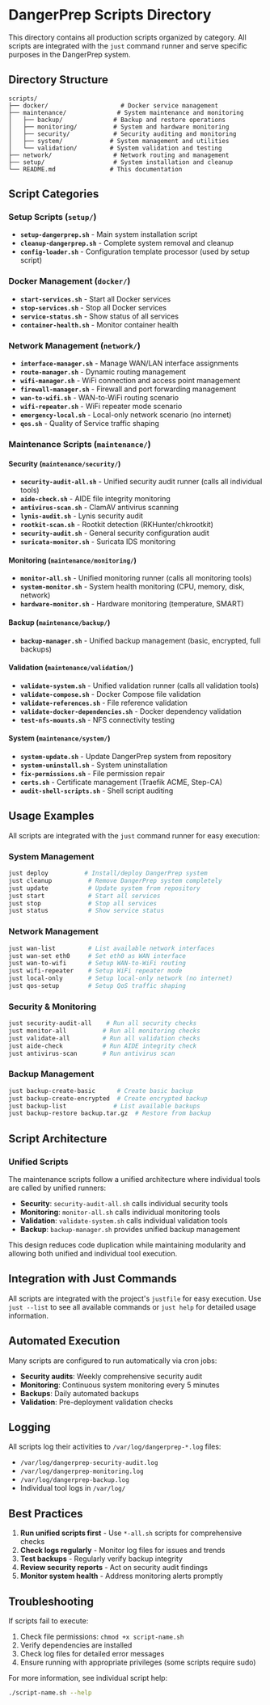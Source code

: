 # DangerPrep Scripts Directory

This directory contains all production scripts organized by category. All scripts are integrated with the `just` command runner and serve specific purposes in the DangerPrep system.

## Directory Structure

```
scripts/
├── docker/                    # Docker service management
├── maintenance/              # System maintenance and monitoring
│   ├── backup/              # Backup and restore operations
│   ├── monitoring/          # System and hardware monitoring
│   ├── security/            # Security auditing and monitoring
│   ├── system/             # System management and utilities
│   └── validation/         # System validation and testing
├── network/                 # Network routing and management
├── setup/                   # System installation and cleanup
└── README.md               # This documentation
```

## Script Categories

### Setup Scripts (`setup/`)
- **`setup-dangerprep.sh`** - Main system installation script
- **`cleanup-dangerprep.sh`** - Complete system removal and cleanup
- **`config-loader.sh`** - Configuration template processor (used by setup script)

### Docker Management (`docker/`)
- **`start-services.sh`** - Start all Docker services
- **`stop-services.sh`** - Stop all Docker services
- **`service-status.sh`** - Show status of all services
- **`container-health.sh`** - Monitor container health

### Network Management (`network/`)
- **`interface-manager.sh`** - Manage WAN/LAN interface assignments
- **`route-manager.sh`** - Dynamic routing management
- **`wifi-manager.sh`** - WiFi connection and access point management
- **`firewall-manager.sh`** - Firewall and port forwarding management
- **`wan-to-wifi.sh`** - WAN-to-WiFi routing scenario
- **`wifi-repeater.sh`** - WiFi repeater mode scenario
- **`emergency-local.sh`** - Local-only network scenario (no internet)
- **`qos.sh`** - Quality of Service traffic shaping

### Maintenance Scripts (`maintenance/`)

#### Security (`maintenance/security/`)
- **`security-audit-all.sh`** - Unified security audit runner (calls all individual tools)
- **`aide-check.sh`** - AIDE file integrity monitoring
- **`antivirus-scan.sh`** - ClamAV antivirus scanning
- **`lynis-audit.sh`** - Lynis security audit
- **`rootkit-scan.sh`** - Rootkit detection (RKHunter/chkrootkit)
- **`security-audit.sh`** - General security configuration audit
- **`suricata-monitor.sh`** - Suricata IDS monitoring

#### Monitoring (`maintenance/monitoring/`)
- **`monitor-all.sh`** - Unified monitoring runner (calls all monitoring tools)
- **`system-monitor.sh`** - System health monitoring (CPU, memory, disk, network)
- **`hardware-monitor.sh`** - Hardware monitoring (temperature, SMART)

#### Backup (`maintenance/backup/`)
- **`backup-manager.sh`** - Unified backup management (basic, encrypted, full backups)

#### Validation (`maintenance/validation/`)
- **`validate-system.sh`** - Unified validation runner (calls all validation tools)
- **`validate-compose.sh`** - Docker Compose file validation
- **`validate-references.sh`** - File reference validation
- **`validate-docker-dependencies.sh`** - Docker dependency validation
- **`test-nfs-mounts.sh`** - NFS connectivity testing

#### System (`maintenance/system/`)
- **`system-update.sh`** - Update DangerPrep system from repository
- **`system-uninstall.sh`** - System uninstallation
- **`fix-permissions.sh`** - File permission repair
- **`certs.sh`** - Certificate management (Traefik ACME, Step-CA)
- **`audit-shell-scripts.sh`** - Shell script auditing

## Usage Examples

All scripts are integrated with the `just` command runner for easy execution:

### System Management
```bash
just deploy          # Install/deploy DangerPrep system
just cleanup          # Remove DangerPrep system completely
just update           # Update system from repository
just start            # Start all services
just stop             # Stop all services
just status           # Show service status
```

### Network Management
```bash
just wan-list         # List available network interfaces
just wan-set eth0     # Set eth0 as WAN interface
just wan-to-wifi      # Setup WAN-to-WiFi routing
just wifi-repeater    # Setup WiFi repeater mode
just local-only       # Setup local-only network (no internet)
just qos-setup        # Setup QoS traffic shaping
```

### Security & Monitoring
```bash
just security-audit-all    # Run all security checks
just monitor-all          # Run all monitoring checks
just validate-all         # Run all validation checks
just aide-check           # Run AIDE integrity check
just antivirus-scan       # Run antivirus scan
```

### Backup Management
```bash
just backup-create-basic      # Create basic backup
just backup-create-encrypted  # Create encrypted backup
just backup-list             # List available backups
just backup-restore backup.tar.gz  # Restore from backup
```

## Script Architecture

### Unified Scripts
The maintenance scripts follow a unified architecture where individual tools are called by unified runners:

- **Security**: `security-audit-all.sh` calls individual security tools
- **Monitoring**: `monitor-all.sh` calls individual monitoring tools
- **Validation**: `validate-system.sh` calls individual validation tools
- **Backup**: `backup-manager.sh` provides unified backup management

This design reduces code duplication while maintaining modularity and allowing both unified and individual tool execution.

## Integration with Just Commands

All scripts are integrated with the project's `justfile` for easy execution. Use `just --list` to see all available commands or `just help` for detailed usage information.

## Automated Execution

Many scripts are configured to run automatically via cron jobs:

- **Security audits**: Weekly comprehensive security audit
- **Monitoring**: Continuous system monitoring every 5 minutes
- **Backups**: Daily automated backups
- **Validation**: Pre-deployment validation checks

## Logging

All scripts log their activities to `/var/log/dangerprep-*.log` files:

- `/var/log/dangerprep-security-audit.log`
- `/var/log/dangerprep-monitoring.log`
- `/var/log/dangerprep-backup.log`
- Individual tool logs in `/var/log/`

## Best Practices

1. **Run unified scripts first** - Use `*-all.sh` scripts for comprehensive checks
2. **Check logs regularly** - Monitor log files for issues and trends
3. **Test backups** - Regularly verify backup integrity
4. **Review security reports** - Act on security audit findings
5. **Monitor system health** - Address monitoring alerts promptly

## Troubleshooting

If scripts fail to execute:

1. Check file permissions: `chmod +x script-name.sh`
2. Verify dependencies are installed
3. Check log files for detailed error messages
4. Ensure running with appropriate privileges (some scripts require sudo)

For more information, see individual script help:
```bash
./script-name.sh --help
```
